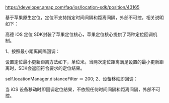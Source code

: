 https://developer.amap.com/faq/ios/location-sdk/position/43165


基于苹果原生定位，定位不支持指定时间间隔和距离间隔，外部不可控，相关说明如下：

高德 iOS 定位 SDK封装了苹果定位核心，苹果定位核心提供了两种定位回调机制。

1、按照最小距离间隔回调：

设置定位最小更新距离方法如下，单位米。当两次定位距离满足设置的最小更新距离时，SDK会返回符合要求的定位结果。

self.locationManager.distanceFilter ＝ 200;
2、设备移动即回调：

当 iOS 设备移动时即回调定位结果，不依照任何时间间隔和距离间隔，外部不可控。
